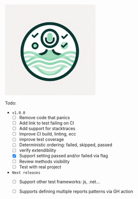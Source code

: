 
<img src='logo.webp' width='300px'/>

Todo:
- `v1.0.0`
  - [ ] Remove code that panics
  - [ ] Add link to test failing on CI
  - [ ] Add support for stacktraces
  - [ ] Improve CI build, linting, ecc
  - [ ] improve test coverage
  - [ ] Deterministic ordering: failed, skipped, passed
  - [ ] verify extendibility 
  - [x] Support setting passed and/or failed via flag
  - [ ] Review methods visibility
  - [ ] Test with real project

- `Next releases`
  - [ ] Support other test frameworks: js, .net...
  - [ ] Supports defining multiple reports patterns via GH action

